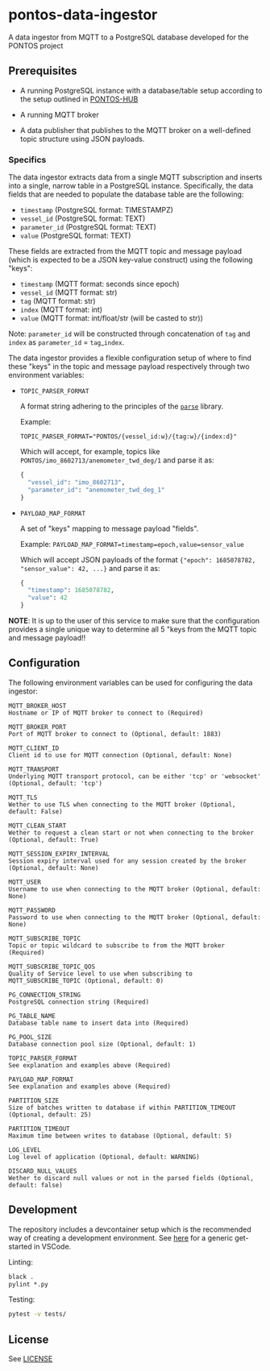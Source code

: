 # pontos-data-ingestor
A data ingestor from MQTT to a PostgreSQL database developed for the PONTOS project

## Prerequisites

* A running PostgreSQL instance with a database/table setup according to the setup outlined in [PONTOS-HUB](https://github.com/MO-RISE/pontos-hub/blob/main/database/docker-entrypoint-initdb.d/010-pontos-setup.sql#L7-L12)

* A running MQTT broker 

* A data publisher that publishes to the MQTT broker on a well-defined topic structure using JSON payloads.

### Specifics

The data ingestor extracts data from a single MQTT subscription and inserts into a single, narrow table in a PostgreSQL instance. Specifically, the data fields that are needed to populate the database table are the following:

* `timestamp` (PostgreSQL format: TIMESTAMPZ)
* `vessel_id` (PostgreSQL format: TEXT)
* `parameter_id` (PostgreSQL format: TEXT)
* `value` (PostgreSQL format: TEXT)

These fields are extracted from the MQTT topic and message payload (which is expected to be a JSON key-value construct) using the following "keys":
* `timestamp` (MQTT format: seconds since epoch)
* `vessel_id` (MQTT format: str)
* `tag` (MQTT format: str)
* `index` (MQTT format: int)
* `value` (MQTT format: int/float/str (will be casted to str))

Note: `parameter_id` will be constructed through concatenation of `tag` and `index` as `parameter_id` = `tag`_`index`.

The data ingestor provides a flexible configuration setup of where to find these "keys" in the topic and message payload respectively through two environment variables:

* `TOPIC_PARSER_FORMAT`

  A format string adhering to the principles of the [`parse`](https://github.com/r1chardj0n3s/parse) library.

  Example: 
  
  `TOPIC_PARSER_FORMAT="PONTOS/{vessel_id:w}/{tag:w}/{index:d}"`

  Which will accept, for example, topics like `PONTOS/imo_8602713/anemometer_twd_deg/1` and parse it as: 
  ```python
  {
    "vessel_id": "imo_8602713",
    "parameter_id": "anemometer_twd_deg_1"
  }
  ```

* `PAYLOAD_MAP_FORMAT`

  A set of "keys" mapping to message payload "fields".

  Example: `PAYLOAD_MAP_FORMAT=timestamp=epoch,value=sensor_value`

  Which will accept JSON payloads of the format `{"epoch": 1685078782, "sensor_value": 42, ...}` and parse it as:
  ```python
  {
    "timestamp": 1685078782,
    "value": 42
  }
  ```

**NOTE**: It is up to the user of this service to make sure that the configuration provides a single unique way to determine all 5 "keys from the MQTT topic and message payload!!

## Configuration
The following environment variables can be used for configuring the data ingestor:
```text
MQTT_BROKER_HOST
Hostname or IP of MQTT broker to connect to (Required)

MQTT_BROKER_PORT
Port of MQTT broker to connect to (Optional, default: 1883)

MQTT_CLIENT_ID
Client id to use for MQTT connection (Optional, default: None)

MQTT_TRANSPORT
Underlying MQTT transport protocol, can be either 'tcp' or 'websocket' (Optional, default: 'tcp')

MQTT_TLS
Wether to use TLS when connecting to the MQTT broker (Optional, default: False)

MQTT_CLEAN_START
Wether to request a clean start or not when connecting to the broker (Optional, default: True)

MQTT_SESSION_EXPIRY_INTERVAL
Session expiry interval used for any session created by the broker (Optional, default: None)

MQTT_USER
Username to use when connecting to the MQTT broker (Optional, default: None)

MQTT_PASSWORD
Password to use when connecting to the MQTT broker (Optional, default: None)

MQTT_SUBSCRIBE_TOPIC
Topic or topic wildcard to subscribe to from the MQTT broker (Required)

MQTT_SUBSCRIBE_TOPIC_QOS
Quality of Service level to use when subscribing to MQTT_SUBSCRIBE_TOPIC (Optional, default: 0)

PG_CONNECTION_STRING
PostgreSQL connection string (Required)

PG_TABLE_NAME
Database table name to insert data into (Required)

PG_POOL_SIZE
Database connection pool size (Optional, default: 1)

TOPIC_PARSER_FORMAT
See explanation and examples above (Required)

PAYLOAD_MAP_FORMAT
See explanation and examples above (Required)

PARTITION_SIZE
Size of batches written to database if within PARTITION_TIMEOUT (Optional, default: 25)

PARTITION_TIMEOUT
Maximum time between writes to database (Optional, default: 5)

LOG_LEVEL
Log level of application (Optional, default: WARNING)

DISCARD_NULL_VALUES
Wether to discard null values or not in the parsed fields (Optional, default: false)
```

## Development
The repository includes a devcontainer setup which is the recommended way of creating a development environment. See [here](https://code.visualstudio.com/docs/devcontainers/containers) for a generic get-started in VSCode.

Linting:
```cmd
black .
pylint *.py
```

Testing:
```cmd
pytest -v tests/
```

## License
See [LICENSE](./LICENSE)
